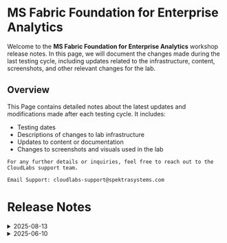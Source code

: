 # MS Fabric Foundation for Enterprise Analytics

Welcome to the **MS Fabric Foundation for Enterprise Analytics** workshop release notes. In this page, we will document the changes made during the last testing cycle, including updates related to the infrastructure, content, screenshots, and other relevant changes for the lab.

## Overview

This Page contains detailed notes about the latest updates and modifications made after each testing cycle. It includes:

- Testing dates
- Descriptions of changes to lab infrastructure
- Updates to content or documentation
- Changes to screenshots and visuals used in the lab

`For any further details or inquiries, feel free to reach out to the CloudLabs support team.`

`Email Support: cloudlabs-support@spektrasystems.com`

# Release Notes
<details>
  
  <summary>2025-08-13</summary>

## Release Date: 2025-08-13

### Summary of Changes

Updated the lab guide with clear UI screenshots and refined the steps to improve clarity.   

### Infrastructure Changes

- Removed the Power BI Pro license (as it’s not required for our current scope).
- Removed Owner permission at the Subscription level as users are not utilizing any Azure resources.

### Content Changes

 N/A 

### Screenshot Updates

- **Minor updates**: 

    - **Updated UI Screenshots**: Updated screenshots that were unclear with new ones.
    - **Instruction Refinements**: Enhanced the instructions to improve clarity, and fixed the numbering and rendering issues in the steps. 

### Testing Notes

- **Testing Date**: 2025-08-12

### Testing Scope 

Conducted end-to-end testing and validation, removed the subscription permissions and license as it was not required.

---
</details>

<details>
  <summary>2025-06-10</summary>

### Release Date: 2025-06-10

- **Testing Date**: 2025-06-10

## Infrastructure Changes

NA

## Content Changes
  
Instructions were updated to be more precise and clear.

## Screenshot Updates

Screenshots were updated to enhance the overall user experience. 

## Validation

NA

## Testing Notes

- **Test Validation Summary**: Validated the lab guide steps.

---
</details>



